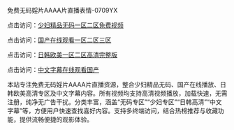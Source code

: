 免费无码婬片AAAA片直播表情-0709YX

点击访问：<a href="https://heiliaozj3tjd.pages.dev">少妇精品无码一区二区免费视频</a>

点击访问：<a href="https://heiliaoe8ajia.pages.dev">国产在线观看一区二区三区</a>

点击访问：<a href="https://heiliaoxqkkct.pages.dev">日韩欧美一区二区高清完整版</a>

点击访问：<a href="https://heiliaoxwd5i8.pages.dev">中文字幕在线观看国产</a>

本站专注免费无码婬片AAAA片直播资源，整合少妇精品无码、国产在线播放、日韩欧美高清专区及中文字幕内容。所有视频均支持高清视频播放，加载快速，无需注册，纯净无广告干扰。分类丰富，涵盖“无码专区”“少妇专区”“日韩高清”“中文字幕”等，方便用户快速查找喜好内容。支持多终端访问，结合热榜推荐与收藏功能，提供流畅便捷的观影体验。

<span style="display:none;">[Canonical link](https://github.com/hai20250709/so35 ）</span>
